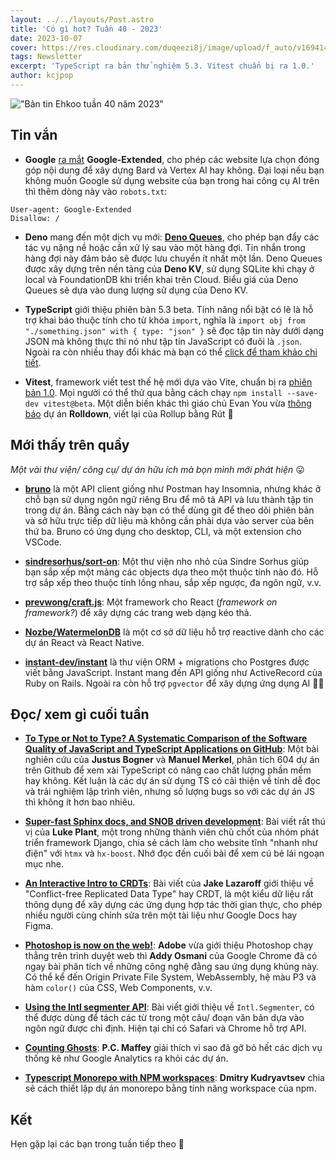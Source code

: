 ```yaml
---
layout: ../../layouts/Post.astro
title: 'Có gì hot? Tuần 40 - 2023'
date: 2023-10-07
cover: https://res.cloudinary.com/duqeezi8j/image/upload/f_auto/v1694145389/ehkoo/newsletters/w40-2023.png
tags: Newsletter
excerpt: 'TypeScript ra bản thử nghiệm 5.3. Vitest chuẩn bị ra 1.0.'
author: kcjpop
---
```


!["Bản tin Ehkoo tuần 40 năm 2023"](https://res.cloudinary.com/duqeezi8j/image/upload/f_auto/v1694145389/ehkoo/newsletters/w40-2023.png)

## Tin vắn

- **Google** [ra mắt](https://blog.google/technology/ai/an-update-on-web-publisher-controls/) **Google-Extended**, cho phép các website lựa chọn đóng góp nội dung để xây dựng Bard và Vertex AI hay không. Đại loại nếu bạn không muốn Google sử dụng website của bạn trong hai công cụ AI trên thì thêm dòng này vào `robots.txt`:

```
User-agent: Google-Extended
Disallow: /
```

- **Deno** mang đến một dịch vụ mới: [**Deno Queues**](https://deno.com/blog/queues), cho phép bạn đẩy các tác vụ nặng nề hoặc cần xử lý sau vào một hàng đợi. Tin nhắn trong hàng đợi này đảm bảo sẽ được lưu chuyển ít nhất một lần. Deno Queues được xây dựng trên nền tảng của **Deno KV**, sử dụng SQLite khi chạy ở local và FoundationDB khi triển khai trên Cloud. Biểu giá của Deno Queues sẽ dựa vào dung lượng sử dụng của Deno KV.

- **TypeScript** giới thiệu phiên bản 5.3 beta. Tính năng nổi bật có lẽ là hỗ trợ khai báo thuộc tính cho từ khóa `import`, nghĩa là `import obj from "./something.json" with { type: "json" }` sẽ đọc tập tin này dưới dạng JSON mà không thực thi nó như tập tin JavaScript có đuôi là `.json`. Ngoài ra còn nhiều thay đổi khác mà bạn có thể [click để tham khảo chi tiết](https://devblogs.microsoft.com/typescript/announcing-typescript-5-3-beta/).

- **Vitest**, framework viết test thế hệ mới dựa vào Vite, chuẩn bị ra [phiên bản 1.0](https://github.com/vitest-dev/vitest/releases/tag/v1.0.0-beta.0). Mọi người có thể thử qua bằng cách chạy `npm install --save-dev vitest@beta`. Một diễn biến khác thì giáo chủ Evan You vừa [thông báo](https://twitter.com/youyuxi/status/1709943106215530867) dự án **Rolldown**, viết lại của Rollup bằng Rút 🦀

## Mới thấy trên quầy

_Một vài thư viện/ công cụ/ dự án hữu ích mà bọn mình mới phát hiện_ 😛

- [**bruno**](https://www.usebruno.com/) là một API client giống như Postman hay Insomnia, nhưng khác ở chỗ bạn sử dụng ngôn ngữ riêng Bru để mô tả API và lưu thành tập tin trong dự án. Bằng cách này bạn có thể dùng git để theo dõi phiên bản và sở hữu trực tiếp dữ liệu mà không cần phải dựa vào server của bên thứ ba. Bruno có ứng dụng cho desktop, CLI, và một extension cho VSCode.

- [**sindresorhus/sort-on**](https://github.com/sindresorhus/sort-on): Một thư viện nho nhỏ của Sindre Sorhus giúp bạn sắp xếp một mảng các objects dựa theo một thuộc tính nào đó. Hỗ trợ sắp xếp theo thuộc tính lồng nhau, sắp xếp ngược, đa ngôn ngữ, v.v.

- [**prevwong/craft.js**](https://github.com/prevwong/craft.js): Một framework cho React (_framework on framework?_) để xây dựng các trang web dạng kéo thả.

- [**Nozbe/WatermelonDB**](https://github.com/Nozbe/WatermelonDB) là một cơ sở dữ liệu hỗ trợ reactive dành cho các dự án React và React Native.

- [**instant-dev/instant**](https://github.com/instant-dev/instant) là thư viện ORM + migrations cho Postgres được viết bằng JavaScript. Instant mang đến API giống như ActiveRecord của Ruby on Rails. Ngoài ra còn hỗ trợ `pgvector` để xây dựng ứng dụng AI 😮‍💨

## Đọc/ xem gì cuối tuần

- [**To Type or Not to Type? A Systematic Comparison of the Software Quality of JavaScript and TypeScript Applications on GitHub**](https://arxiv.org/abs/2203.11115): Một bài nghiên cứu của **Justus Bogner** và **Manuel Merkel**, phân tích 604 dự án trên Github để xem xài TypeScript có nâng cao chất lượng phần mềm hay không. Kết luận là các dự án sử dụng TS có cải thiện về tính dễ đọc và trải nghiệm lập trình viên, nhưng số lượng bugs so với các dự án JS thì không ít hơn bao nhiêu.

- [**Super-fast Sphinx docs, and SNOB driven development**](https://lukeplant.me.uk/blog/posts/super-fast-sphinx-docs/): Bài viết rất thú vị của **Luke Plant**, một trong những thành viên chủ chốt của nhóm phát triển framework Django, chia sẻ cách làm cho website tĩnh "nhanh như điện" với `htmx` và `hx-boost`. Nhớ đọc đến cuối bài để xem cú bẻ lái ngoạn mục nhe.

- [**An Interactive Intro to CRDTs**](https://jakelazaroff.com/words/an-interactive-intro-to-crdts/): Bài viết của **Jake Lazaroff** giới thiệu về "Conflict-free Replicated Data Type" hay CRDT, là một kiểu dữ liệu rất thông dụng để xây dựng các ứng dụng hợp tác thời gian thực, cho phép nhiều người cùng chỉnh sửa trên một tài liệu như Google Docs hay Figma.

- [**Photoshop is now on the web!**](https://medium.com/@addyosmani/photoshop-is-now-on-the-web-38d70954365a): **Adobe** vừa giới thiệu Photoshop chạy thẳng trên trình duyệt web thì **Addy Osmani** của Google Chrome đã có ngay bài phân tích về những công nghệ đằng sau ứng dụng khủng này. Có thể kể đến Origin Private File System, WebAssembly, hệ màu P3 và hàm `color()` của CSS, Web Components, v.v.

- [**Using the Intl segmenter API**](https://polypane.app/blog/using-the-intl-segmenter-api/): Bài viết giới thiệu về `Intl.Segmenter`, có thể được dùng để tách các từ trong một câu/ đoạn văn bản dựa vào ngôn ngữ được chỉ định. Hiện tại chỉ có Safari và Chrome hỗ trợ API.

- [**Counting Ghosts**](https://pcmaffey.com/counting-ghosts): **P.C. Maffey** giải thích vì sao đã gỡ bỏ hết các dịch vụ thống kê như Google Analytics ra khỏi các dự án.

- [**Typescript Monorepo with NPM workspaces**](https://www.yieldcode.blog/post/npm-workspaces/): **Dmitry Kudryavtsev** chia sẻ cách thiết lập dự án monorepo bằng tính năng workspace của npm.

## Kết

Hẹn gặp lại các bạn trong tuần tiếp theo 👋
